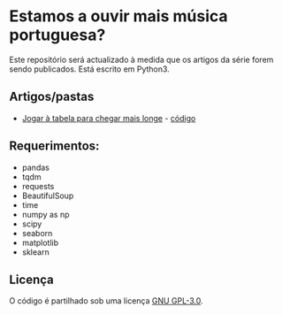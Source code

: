 # Estamos a ouvir mais música portuguesa?

Este repositório será actualizado à medida que os artigos da série forem sendo publicados. Está escrito em Python3.


## Artigos/pastas

- [Jogar à tabela para chegar mais longe](https://interruptor.pt/artigos/jogar-a-tabela-chegar-mais-longe) - [código](ouvimos-mais-musica-portuguesa/01_tabelas)


## Requerimentos:

- pandas
- tqdm
- requests
- BeautifulSoup
- time
- numpy as np
- scipy
- seaborn
- matplotlib
- sklearn

## Licença

O código é partilhado sob uma licença  [GNU GPL-3.0](https://github.com/InterruptorPt/pessoa/blob/master/LICENSE).
